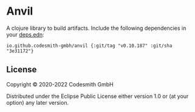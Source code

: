 # Anvil

A clojure library to build artifacts. Include the following dependencies in your
[deps.edn](https://clojure.org/reference/deps_and_cli):

```deps
io.github.codesmith-gmbh/anvil {:git/tag "v0.10.187" :git/sha "3e31172"}
```

## License

Copyright © 2020-2022 Codesmith GmbH

Distributed under the Eclipse Public License either version 1.0 or (at
your option) any later version.
